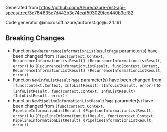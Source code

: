Generated from https://github.com/Azure/azure-rest-api-specs/tree/3c764635e7d442b3e74caf593029fcd440b3ef82

Code generator @microsoft.azure/autorest.go@~2.1.161

## Breaking Changes

- Function `NewRecurrenceInformationListResultPage` parameter(s) have been changed from `(func(context.Context, RecurrenceInformationListResult) (RecurrenceInformationListResult, error))` to `(RecurrenceInformationListResult, func(context.Context, RecurrenceInformationListResult) (RecurrenceInformationListResult, error))`
- Function `NewInfoListResultPage` parameter(s) have been changed from `(func(context.Context, InfoListResult) (InfoListResult, error))` to `(InfoListResult, func(context.Context, InfoListResult) (InfoListResult, error))`
- Function `NewPipelineInformationListResultPage` parameter(s) have been changed from `(func(context.Context, PipelineInformationListResult) (PipelineInformationListResult, error))` to `(PipelineInformationListResult, func(context.Context, PipelineInformationListResult) (PipelineInformationListResult, error))`
